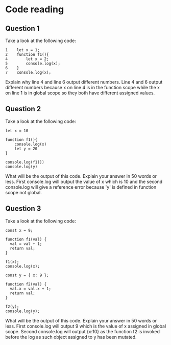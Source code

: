 # Code reading

## Question 1

Take a look at the following code:

```
1    let x = 1;
2    function f1(){
4        let x = 2;
5        console.log(x);
6    }
7    console.log(x);
```

Explain why line 4 and line 6 output different numbers.
Line 4 and 6 output different numbers because x on line 4 is in the function scope while the x on line 1 is in global scope so they both have different assigned values.

## Question 2

Take a look at the following code:

```
let x = 10

function f1(){
    console.log(x)
    let y = 20
}

console.log(f1())
console.log(y)
```

What will be the output of this code. Explain your answer in 50 words or less.
First console.log will output the value of x which is 10 and the second console.log will give a reference error because 'y' is defined in function scope not global.

## Question 3

Take a look at the following code:

```
const x = 9;

function f1(val) {
  val = val + 1;
  return val;
}

f1(x);
console.log(x);

const y = { x: 9 };

function f2(val) {
  val.x = val.x + 1;
  return val;
}

f2(y);
console.log(y);
```

What will be the output of this code. Explain your answer in 50 words or less.
First console.log will output 9 which is the value of x assigned in global scope. Second console.log will output {x:10} as the function f2 is invoked before the log as such object assigned to y has been mutated.
